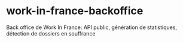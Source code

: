 # work-in-france-backoffice
Back office de Work In France: API public, génération de statistiques, détection de dossiers en souffrance
